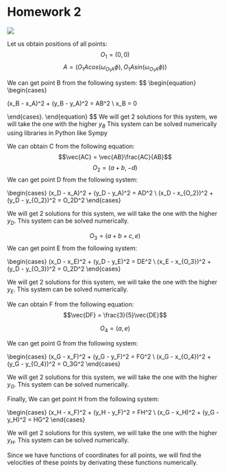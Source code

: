 #    Homework 2

![](https://i.imgur.com/TazlsO5.png)

Let us obtain positions of all points:
$$O_1 = (0,0)$$
$$A = (O_1Acos(\omega_{O_1A}\phi),O_1Asin(\omega_{O_1A}\phi))$$

We can get point B from the following system:
$$
\begin{equation}
\begin{cases}

(x_B - x_A)^2 + (y_B - y_A)^2 = AB^2
\\
x_B = 0

\end{cases}\.
\end{equation}
$$
We will get 2 solutions for this system, we will take the one with the higher $y_B$
This system can be solved numerically using libraries in Python like Sympy

We can obtain C from the following equation:
$$\vec{AC} = \vec{AB}\frac{AC}{AB}$$
$$O_2 = (a+b,-d)$$
We can get point D from the following system:


\begin{cases}
(x_D - x_A)^2 + (y_D - y_A)^2 = AD^2
\\
(x_D - x_{O_2})^2 + (y_D - y_{O_2})^2 = O_2D^2
\end{cases}

We will get 2 solutions for this system, we will take the one with the higher $y_D$.
This system can be solved numerically.

$$O_3 = (a+b+c,e)$$
We can get point E from the following system:


\begin{cases}
(x_D - x_E)^2 + (y_D - y_E)^2 = DE^2
\\
(x_E - x_{O_3})^2 + (y_D - y_{O_3})^2 = O_2D^2
\end{cases}

We will get 2 solutions for this system, we will take the one with the higher $y_E$.
This system can be solved numerically.

We can obtain F from the following equation:
$$\vec{DF} = \frac{3}{5}\vec{DE}$$

$$O_4 = (a,e)$$

We can get point G from the following system:


\begin{cases}
(x_G - x_F)^2 + (y_G - y_F)^2 = FG^2
\\
(x_G - x_{O_4})^2 + (y_G - y_{O_4})^2 = O_3G^2
\end{cases}

We will get 2 solutions for this system, we will take the one with the higher $y_G$.
This system can be solved numerically.

Finally,
We can get point H from the following system:


\begin{cases}
(x_H - x_F)^2 + (y_H - y_F)^2 = FH^2
\\
(x_G - x_H)^2 + (y_G - y_H)^2 = HG^2
\end{cases}

We will get 2 solutions for this system, we will take the one with the higher $y_H$.
This system can be solved numerically.

Since we have functions of coordinates for all points, we will find the velocities of these points by derivating these functions numerically.


